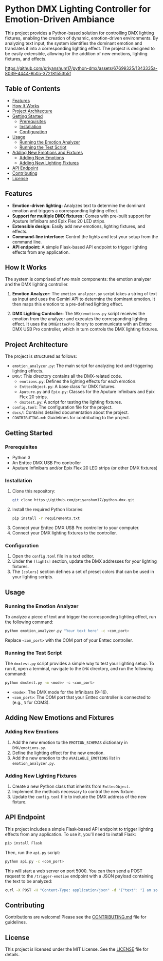 # Python DMX Lighting Controller for Emotion-Driven Ambiance

This project provides a Python-based solution for controlling DMX lighting fixtures, enabling the creation of dynamic, emotion-driven environments. By analyzing text input, the system identifies the dominant emotion and translates it into a corresponding lighting effect. The project is designed to be easily extensible, allowing for the addition of new emotions, lighting fixtures, and effects.

https://github.com/priyanshum17/python-dmx/assets/67699325/1343335a-8039-4444-8b0a-372181553b5f

## Table of Contents

- [Features](#features)
- [How It Works](#how-it-works)
- [Project Architecture](#project-architecture)
- [Getting Started](#getting-started)
  - [Prerequisites](#prerequisites)
  - [Installation](#installation)
  - [Configuration](#configuration)
- [Usage](#usage)
  - [Running the Emotion Analyzer](#running-the-emotion-analyzer)
  - [Running the Test Script](#running-the-test-script)
- [Adding New Emotions and Fixtures](#adding-new-emotions-and-fixtures)
  - [Adding New Emotions](#adding-new-emotions)
  - [Adding New Lighting Fixtures](#adding-new-lighting-fixtures)
- [API Endpoint](#api-endpoint)
- [Contributing](#contributing)
- [License](#license)

## Features

-   **Emotion-driven lighting:** Analyzes text to determine the dominant emotion and triggers a corresponding lighting effect.
-   **Support for multiple DMX fixtures:** Comes with pre-built support for Aputure Infinibars and Epix Flex 20 LED strips.
-   **Extensible design:** Easily add new emotions, lighting fixtures, and effects.
-   **Command-line interface:** Control the lights and test your setup from the command line.
-   **API endpoint:** A simple Flask-based API endpoint to trigger lighting effects from any application.

## How It Works

The system is comprised of two main components: the emotion analyzer and the DMX lighting controller.

1.  **Emotion Analyzer:** The `emotion_analyzer.py` script takes a string of text as input and uses the Gemini API to determine the dominant emotion. It then maps this emotion to a pre-defined lighting effect.

2.  **DMX Lighting Controller:** The `DMX/emotions.py` script receives the emotion from the analyzer and executes the corresponding lighting effect. It uses the `DMXEnttecPro` library to communicate with an Enttec DMX USB Pro controller, which in turn controls the DMX lighting fixtures.

## Project Architecture

The project is structured as follows:

-   `emotion_analyzer.py`: The main script for analyzing text and triggering lighting effects.
-   `DMX/`: This directory contains all the DMX-related code.
    -   `emotions.py`: Defines the lighting effects for each emotion.
    -   `EnttecObject.py`: A base class for DMX fixtures.
    -   `Aputure.py` and `Epix.py`: Classes for the Aputure Infinibars and Epix Flex 20 strips.
    -   `dmxtest.py`: A script for testing the lighting fixtures.
-   `config.toml`: The configuration file for the project.
-   `docs/`: Contains detailed documentation about the project.
-   `CONTRIBUTING.md`: Guidelines for contributing to the project.

## Getting Started

### Prerequisites

-   Python 3
-   An Enttec DMX USB Pro controller
-   Aputure Infinibars and/or Epix Flex 20 LED strips (or other DMX fixtures)

### Installation

1.  Clone this repository:
    ```bash
    git clone https://github.com/priyanshum17/python-dmx.git
    ```
2.  Install the required Python libraries:
    ```bash
    pip install -r requirements.txt
    ```
3.  Connect your Enttec DMX USB Pro controller to your computer.
4.  Connect your DMX lighting fixtures to the controller.

### Configuration

1.  Open the `config.toml` file in a text editor.
2.  Under the `[lights]` section, update the DMX addresses for your lighting fixtures.
3.  The `[colors]` section defines a set of preset colors that can be used in your lighting scripts.

## Usage

### Running the Emotion Analyzer

To analyze a piece of text and trigger the corresponding lighting effect, run the following command:

```bash
python emotion_analyzer.py "Your text here" -c <com_port>
```

Replace `<com_port>` with the COM port of your Enttec controller.

### Running the Test Script

The `dmxtest.py` script provides a simple way to test your lighting setup. To run it, open a terminal, navigate to the `DMX` directory, and run the following command:

```bash
python dmxtest.py -m <mode> -c <com_port>
```

-   `<mode>`: The DMX mode for the Infinibars (9-16).
-   `<com_port>`: The COM port that your Enttec controller is connected to (e.g., `3` for COM3).

## Adding New Emotions and Fixtures

### Adding New Emotions

1.  Add the new emotion to the `EMOTION_SCHEMAS` dictionary in `DMX/emotions.py`.
2.  Define the lighting effect for the new emotion.
3.  Add the new emotion to the `AVAILABLE_EMOTIONS` list in `emotion_analyzer.py`.

### Adding New Lighting Fixtures

1.  Create a new Python class that inherits from `EnttecObject`.
2.  Implement the methods necessary to control the new fixture.
3.  Update the `config.toml` file to include the DMX address of the new fixture.

## API Endpoint

This project includes a simple Flask-based API endpoint to trigger lighting effects from any application. To use it, you'll need to install Flask:

```bash
pip install Flask
```

Then, run the `api.py` script:

```bash
python api.py -c <com_port>
```

This will start a web server on port 5000. You can then send a POST request to the `/trigger-emotion` endpoint with a JSON payload containing the text to be analyzed:

```bash
curl -X POST -H "Content-Type: application/json" -d '{"text": "I am so happy!"}' http://localhost:5000/trigger-emotion
```

## Contributing

Contributions are welcome! Please see the [CONTRIBUTING.md](CONTRIBUTING.md) file for guidelines.

## License

This project is licensed under the MIT License. See the [LICENSE](LICENSE) file for details.
